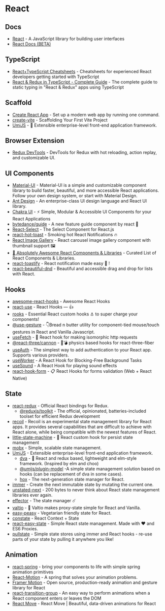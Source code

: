 
# React

## Docs

- [React](https://reactjs.org/) - A JavaScript library for building user interfaces
- [React Docs (BETA)](https://beta.reactjs.org/)

## TypeScript

- [React+TypeScript Cheatsheets](https://github.com/typescript-cheatsheets/react) - Cheatsheets for experienced React developers getting started with TypeScript
- [React & Redux in TypeScript - Complete Guide](https://github.com/piotrwitek/react-redux-typescript-guide) - The complete guide to static typing in "React & Redux" apps using TypeScript

## Scaffold

- [Create React App](https://create-react-app.dev/) - Set up a modern web app by running one command.
- [create-vite](https://github.com/vitejs/vite/tree/main/packages/create-vite) - Scaffolding Your First Vite Project
- [UmiJS](https://umijs.org/) - 🍙 Extensible enterprise-level front-end application framework.

## Browser Extension

- [Redux DevTools](https://github.com/reduxjs/redux-devtools) - DevTools for Redux with hot reloading, action replay, and customizable UI.

## UI Components

- [Material-UI](https://github.com/mui-org/material-ui) - Material-UI is a simple and customizable component library to build faster, beautiful, and more accessible React applications. Follow your own design system, or start with Material Design.
- [Ant Design](https://github.com/ant-design/ant-design) - An enterprise-class UI design language and React UI library.
- [Chakra UI](https://github.com/chakra-ui/chakra-ui) - ⚡️ Simple, Modular & Accessible UI Components for your React Applications
- [bytedance/guide](https://github.com/bytedance/guide) - A new feature guide component by react 🧭
- [React-Select](https://github.com/jedwatson/react-select) - The Select Component for React.js
- [react-hot-toast](https://github.com/timolins/react-hot-toast) - Smoking hot React Notifications 🔥
- [React Image Gallery](https://github.com/xiaolin/react-image-gallery) - React carousel image gallery component with thumbnail support 🖼
- [🚀 Absolutely Awesome React Components & Libraries](https://github.com/brillout/awesome-react-components) - Curated List of React Components & Libraries.
- [react-toastify](https://github.com/fkhadra/react-toastify) - React notification made easy 🚀 !
- [react-beautiful-dnd](https://github.com/atlassian/react-beautiful-dnd) - Beautiful and accessible drag and drop for lists with React.

## Hooks

- [awesome-react-hooks](https://github.com/rehooks/awesome-react-hooks) - Awesome React Hooks
- [react-use](https://github.com/streamich/react-use) - React Hooks — 👍
- [rooks](https://github.com/imbhargav5/rooks) - Essential React custom hooks ⚓ to super charge your components!
- [@use-gesture](https://github.com/pmndrs/use-gesture) - 👇Bread n butter utility for component-tied mouse/touch gestures in React and Vanilla Javascript.
- [useFetch](https://github.com/ava/use-http) - 🐶 React hook for making isomorphic http requests
- [@react-three/cannon](https://github.com/pmndrs/use-cannon) - 👋💣 physics based hooks for react-three-fiber
- [useAuth](https://github.com/Swizec/useAuth) - The simplest way to add authentication to your React app. Supports various providers.
- [useWorker](https://github.com/alewin/useWorker) - A React Hook for Blocking-Free Background Tasks
- [useSound](https://github.com/joshwcomeau/use-sound) - A React Hook for playing sound effects
- [react-hook-form](https://github.com/react-hook-form/react-hook-form) - 📋 React Hooks for forms validation (Web + React Native)

## State

- [react-redux](https://github.com/reduxjs/react-redux) - Official React bindings for Redux.
  - [@reduxjs/toolkit](https://github.com/reduxjs/redux-toolkit) - The official, opinionated, batteries-included toolset for efficient Redux development
- [recoil](https://github.com/facebookexperimental/recoil) - Recoil is an experimental state management library for React apps. It provides several capabilities that are difficult to achieve with React alone, while being compatible with the newest features of React.
- [little-state-machine](https://github.com/bluebill1049/little-state-machine) - 📠 React custom hook for persist state management
- [mobx](https://github.com/mobxjs/mobx) - Simple, scalable state management.
- [UmiJS](https://github.com/umijs) - Extensible enterprise-level front-end application framework.
  - [dva](https://github.com/dvajs/dva) -  🌱 React and redux based, lightweight and elm-style framework. (Inspired by elm and choo)
  - [@umijs/plugin-model](https://github.com/umijs/plugins/tree/master/packages/plugin-model) -A simple state management solution based on hooks (can be replacement of dva in some cases).
  - [hox](https://github.com/umijs/hox) - The next-generation state manager for React.
- [immer](https://github.com/immerjs/immer) - Create the next immutable state by mutating the current one.
- [unstated-next](https://github.com/jamiebuilds/unstated-next) - 200 bytes to never think about React state management libraries ever again.
- [effector](https://github.com/effector/effector) - The state manager ☄️
- [valtio](https://github.com/pmndrs/valtio) - 💊 Valtio makes proxy-state simple for React and Vanilla.
- [easy-peasy](https://github.com/ctrlplusb/easy-peasy) - Vegetarian friendly state for React.
- [constate](https://github.com/diegohaz/constate) - React Context + State
- [react-easy-state](https://github.com/RisingStack/react-easy-state) - Simple React state management. Made with ❤️ and ES6 Proxies.
- [pullstate](https://github.com/lostpebble/pullstate) - Simple state stores using immer and React hooks - re-use parts of your state by pulling it anywhere you like!

## Animation

- [react-spring](https://react-spring.io/) - bring your components to life with simple spring animation primitives
- [React-Motion](https://github.com/chenglou/react-motion) - A spring that solves your animation problems.
- [Framer Motion](https://github.com/framer/motion) - Open source, production-ready animation and gesture library for React
- [react-transition-group](https://github.com/reactjs/react-transition-group) - An easy way to perform animations when a React component enters or leaves the DOM
- [React Move](https://github.com/sghall/react-move) - React Move | Beautiful, data-driven animations for React
